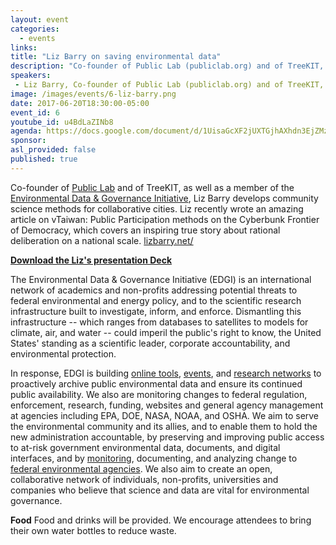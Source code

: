 ```yaml
---
layout: event
categories:
  - events
links:
title: "Liz Barry on saving environmental data"
description: "Co-founder of Public Lab (publiclab.org) and of TreeKIT, as well as a member of the Environmental Data & Governance Initiative, Liz Barry develops community science methods for collaborative cities. Liz recently wrote an amazing article on vTaiwan: Public Participation methods on the Cyberbunk Frontier of Democracy, which covers an inspiring true story about rational deliberation on a national scale. lizbarry.net/ "
speakers:
 - Liz Barry, Co-founder of Public Lab (publiclab.org) and of TreeKIT, as well as a member of the Environmental Data & Governance Initiative
image: /images/events/6-liz-barry.png
date: 2017-06-20T18:30:00-05:00
event_id: 6
youtube_id: u4BdLaZINb8
agenda: https://docs.google.com/document/d/1UisaGcXF2jUXTGjhAXhdn3EjZMzhpg0VUN5QxkymvPo/edit
sponsor:
asl_provided: false
published: true
---
```


Co-founder of [Public Lab](publiclab.org) and of TreeKIT, as well as a member of the [Environmental Data & Governance Initiative](http://envirodatagov.org), Liz Barry develops community science methods for collaborative cities. Liz recently wrote an amazing article on vTaiwan: Public Participation methods on the Cyberbunk Frontier of Democracy, which covers an inspiring true story about rational deliberation on a national scale. [lizbarry.net/](lizbarry.net)

**[Download the Liz's presentation Deck](https://www.dropbox.com/s/04g11b8xhlytjln/lizbarry_deck.pdf?dl=0)**

The Environmental Data & Governance Initiative (EDGI) is an international network of academics and non-profits addressing potential threats to federal environmental and energy policy, and to the scientific research infrastructure built to investigate, inform, and enforce. Dismantling this infrastructure -- which ranges from databases to satellites to models for climate, air, and water -- could imperil the public's right to know, the United States' standing as a scientific leader, corporate accountability, and environmental protection.

In response, EDGI is building [online tools](https://envirodatagov.org/event-toolkit/), [events](https://envirodatagov.org/events/), and [research networks](https://envirodatagov.org/about/) to proactively archive public environmental data and ensure its continued public availability. We also are monitoring changes to federal regulation, enforcement, research, funding, websites and general agency management at agencies including EPA, DOE, NASA, NOAA, and OSHA. We aim to serve the environmental community and its allies, and to enable them to hold the new administration accountable, by preserving and improving public access to at-risk government environmental data, documents, and digital interfaces, and by [monitoring](https://envirodatagov.org/website-monitoring/), documenting, and analyzing change to [federal environmental agencies](https://envirodatagov.org/agency-forecasts/). We also aim to create an open, collaborative network of individuals, non-profits, universities and companies who believe that science and data are vital for environmental governance.

**Food** Food and drinks will be provided. We encourage attendees to bring their own water bottles to reduce waste.
